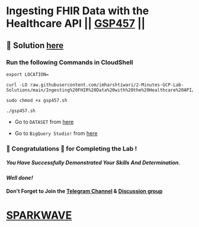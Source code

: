 # Ingesting FHIR Data with the Healthcare API || [GSP457](https://www.cloudskillsboost.google/focuses/6104?parent=catalog) ||

## 🔑 Solution [here](https://youtu.be/GoJHwRyUNPc)

### Run the following Commands in CloudShell
```
export LOCATION=
```
```
curl -LO raw.githubusercontent.com/imharshtiwari/2-Minutes-GCP-Lab-Solutions/main/Ingesting%20FHIR%20Data%20with%20the%20Healthcare%20API/gsp457.sh

sudo chmod +x gsp457.sh

./gsp457.sh
```

* Go to `DATASET` from [here](https://console.cloud.google.com/healthcare/browser?)

* Go to `BigQuery Studio!` from [here](https://console.cloud.google.com/bigquery?)

### 🐼 Congratulations 🎉 for Completing the Lab !

##### *You Have Successfully Demonstrated Your Skills And Determination.*

#### *Well done!*

#### Don't Forget to Join the [Telegram Channel](https://t.me/sparkwave.01) & [Discussion group](https://t.me/sparkwave.01chats)

# [SPARKWAVE](https://www.youtube.com/@sparkwave.01)
